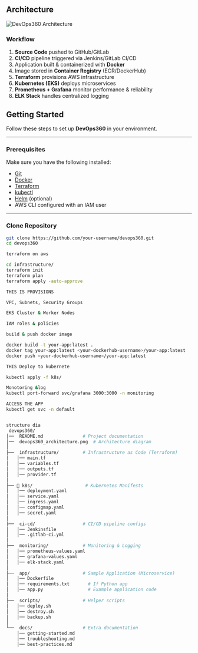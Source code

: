 
## Architecture

![DevOps360 Architecture](devops360_architecture.png)

### Workflow
1. **Source Code** pushed to GitHub/GitLab  
2. **CI/CD** pipeline triggered via Jenkins/GitLab CI/CD  
3. Application built & containerized with **Docker**  
4. Image stored in **Container Registry** (ECR/DockerHub)  
5. **Terraform** provisions AWS infrastructure  
6. **Kubernetes (EKS)** deploys microservices  
7. **Prometheus + Grafana** monitor performance & reliability  
8. **ELK Stack** handles centralized logging


## Getting Started

Follow these steps to set up **DevOps360** in your environment.

---

###  Prerequisites
Make sure you have the following installed:
- [Git](https://git-scm.com/)
- [Docker](https://www.docker.com/)
- [Terraform](https://www.terraform.io/)
- [kubectl](https://kubernetes.io/docs/tasks/tools/)
- [Helm](https://helm.sh/) (optional)
- AWS CLI configured with an IAM user

---

### Clone Repository
```bash
git clone https://github.com/your-username/devops360.git
cd devops360

terraform on aws

cd infrastructure/
terraform init
terraform plan
terraform apply -auto-approve

THIS IS PROVISIONS

VPC, Subnets, Security Groups

EKS Cluster & Worker Nodes

IAM roles & policies

build & push docker image

docker build -t your-app:latest .
docker tag your-app:latest <your-dockerhub-username>/your-app:latest
docker push <your-dockerhub-username>/your-app:latest

THIS Deploy to kubernete

kubectl apply -f k8s/

Monotoring &log
kubectl port-forward svc/grafana 3000:3000 -n monitoring

ACCESS THE APP
kubectl get svc -n default


structure dia
 devops360/
│──  README.md               # Project documentation
│──  devops360_architecture.png  # Architecture diagram
│
├──  infrastructure/         # Infrastructure as Code (Terraform)
│   │── main.tf
│   │── variables.tf
│   │── outputs.tf
│   │── provider.tf
│
├── 📂 k8s/                    # Kubernetes Manifests
│   │── deployment.yaml
│   │── service.yaml
│   │── ingress.yaml
│   │── configmap.yaml
│   │── secret.yaml
│
├──  ci-cd/                  # CI/CD pipeline configs
│   │── Jenkinsfile
│   │── .gitlab-ci.yml
│
├──  monitoring/             # Monitoring & Logging
│   │── prometheus-values.yaml
│   │── grafana-values.yaml
│   │── elk-stack.yaml
│
├──  app/                    # Sample Application (Microservice)
│   │── Dockerfile
│   │── requirements.txt       # If Python app
│   │── app.py                 # Example application code
│
├──  scripts/                # Helper scripts
│   │── deploy.sh
│   │── destroy.sh
│   │── backup.sh
│
└──  docs/                   # Extra documentation
    │── getting-started.md
    │── troubleshooting.md
    │── best-practices.md


